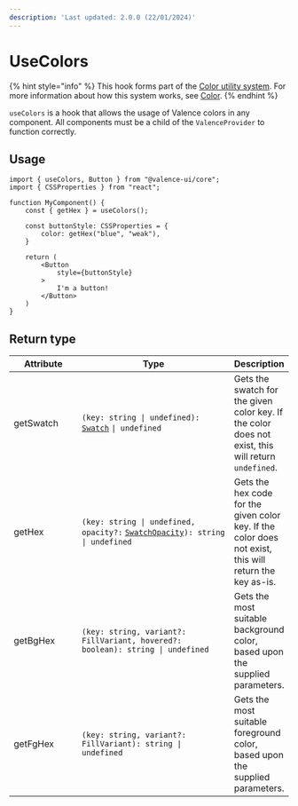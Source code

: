 ```yaml
---
description: 'Last updated: 2.0.0 (22/01/2024)'
---
```


# UseColors

{% hint style="info" %}
This hook forms part of the [Color utility system](../../core-concepts/color/). For more information about how this system works, see [Color](../../core-concepts/color/).
{% endhint %}

`useColors` is a hook that allows the usage of Valence colors in any component. All components must be a child of the `ValenceProvider` to function correctly.

## Usage

```tsx
import { useColors, Button } from "@valence-ui/core";
import { CSSProperties } from "react";

function MyComponent() { 
    const { getHex } = useColors();

    const buttonStyle: CSSProperties = { 
        color: getHex("blue", "weak"),
    }
    
    return ( 
        <Button
            style={buttonStyle}
        >
            I'm a button!
        </Button>
    )
}
```

## Return type

<table data-full-width="true"><thead><tr><th width="135">Attribute</th><th width="405">Type</th><th>Description</th></tr></thead><tbody><tr><td>getSwatch</td><td><code>(key: string | undefined):</code> <a href="../../core-concepts/color/color-types.md#swatchopacity"><code>Swatch</code></a> <code>| undefined</code></td><td>Gets the swatch for the given color key. If the color does not exist, this will return <code>undefined</code>.</td></tr><tr><td>getHex</td><td><code>(key: string | undefined, opacity?:</code> <a href="../../core-concepts/color/color-types.md#swatchopacity"><code>SwatchOpacity</code></a><code>): string | undefined</code></td><td>Gets the hex code for the given color key. If the color does not exist, this will return the key as-is.</td></tr><tr><td>getBgHex</td><td><code>(key: string, variant?: FillVariant, hovered?: boolean): string | undefined</code></td><td>Gets the most suitable background color, based upon the supplied parameters.</td></tr><tr><td>getFgHex</td><td><code>(key: string, variant?: FillVariant): string | undefined</code></td><td>Gets the most suitable foreground color, based upon the supplied parameters.</td></tr></tbody></table>
